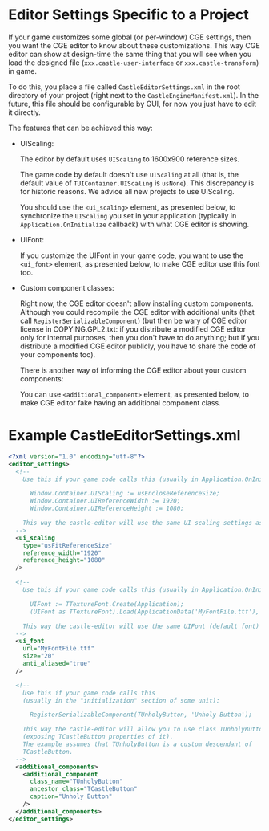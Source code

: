 # Editor Settings Specific to a Project

If your game customizes some global (or per-window) CGE settings,
then you want the CGE editor to know about these customizations.
This way CGE editor can show at design-time the same thing
that you will see when you load the designed file
(`xxx.castle-user-interface` or `xxx.castle-transform`) in game.

To do this, you place a file called `CastleEditorSettings.xml`
in the root directory of your project (right next to the `CastleEngineManifest.xml`).
In the future, this file should be configurable by GUI,
for now you just have to edit it directly.

The features that can be achieved this way:

- UIScaling:

    The editor by default uses `UIScaling` to 1600x900 reference sizes.

    The game code by default doesn't use `UIScaling` at all
    (that is, the default value of `TUIContainer.UIScaling` is `usNone`).
    This discrepancy is for historic reasons.
    We advice all new projects to use UIScaling.

    You should use the `<ui_scaling>` element, as presented below,
    to synchronize the `UIScaling` you set in your application
    (typically in `Application.OnInitialize` callback)
    with what CGE editor is showing.

- UIFont:

    If you customize the UIFont in your game code,
    you want to use the `<ui_font>` element, as presented below,
    to make CGE editor use this font too.

- Custom component classes:

    Right now, the CGE editor doesn't allow installing custom components.
    Although you could recompile the CGE editor with additional units
    (that call `RegisterSerializableComponent`)
    (but then be wary of CGE editor license in COPYING.GPL2.txt:
    if you distribute a modified CGE editor only for internal purposes,
    then you don't have to do anything;
    but if you distribute a modified CGE editor publicly,
    you have to share the code of your components too).

    There is another way of informing the CGE editor about your custom components:

    You can use `<additional_component>` element, as presented below,
    to make CGE editor fake having an additional component class.

# Example CastleEditorSettings.xml

```xml
<?xml version="1.0" encoding="utf-8"?>
<editor_settings>
  <!--
    Use this if your game code calls this (usually in Application.OnInitialize):

      Window.Container.UIScaling := usEncloseReferenceSize;
      Window.Container.UIReferenceWidth := 1920;
      Window.Container.UIReferenceHeight := 1080;

    This way the castle-editor will use the same UI scaling settings as your game.
  -->
  <ui_scaling
    type="usFitReferenceSize"
    reference_width="1920"
    reference_height="1080"
  />

  <!--
    Use this if your game code calls this (usually in Application.OnInitialize):

      UIFont := TTextureFont.Create(Application);
      (UIFont as TTextureFont).Load(ApplicationData('MyFontFile.ttf'), 20, true);

    This way the castle-editor will use the same UIFont (default font) as your game.
  -->
  <ui_font
    url="MyFontFile.ttf"
    size="20"
    anti_aliased="true"
  />

  <!--
    Use this if your game code calls this
    (usually in the "initialization" section of some unit):

      RegisterSerializableComponent(TUnholyButton, 'Unholy Button');

    This way the castle-editor will allow you to use class TUnholyButton
    (exposing TCastleButton properties of it).
    The example assumes that TUnholyButton is a custom descendant of
    TCastleButton.
  -->
  <additional_components>
    <additional_component
      class_name="TUnholyButton"
      ancestor_class="TCastleButton"
      caption="Unholy Button"
    />
  </additional_components>
</editor_settings>
```
